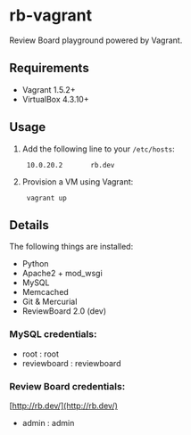 rb-vagrant
==========

Review Board playground powered by Vagrant.


Requirements
------------

* Vagrant 1.5.2+
* VirtualBox 4.3.10+


Usage
-----

1. Add the following line to your `/etc/hosts`:

        10.0.20.2       rb.dev

2. Provision a VM using Vagrant:

        vagrant up


Details
-------

The following things are installed:

* Python
* Apache2 + mod_wsgi
* MySQL
* Memcached
* Git & Mercurial
* ReviewBoard 2.0 (dev)

### MySQL credentials:

* root : root
* reviewboard : reviewboard

### Review Board credentials:

[http://rb.dev/](http://rb.dev/)

* admin : admin
